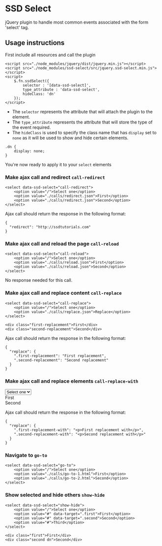 # SSD Select
jQuery plugin to handle most common events associated with the form 'select' tag.

## Usage instructions

First include all resources and call the plugin

```
<script src="./node_modules/jquery/dist/jquery.min.js"></script>
<script src="./node_modules/ssd-select/src/jquery.ssd-select.min.js"></script>
<script>
    $.fn.ssdSelect({
        selector : '[data-ssd-select]',
        type_attribute : 'data-ssd-select',
        hideClass: 'dn'
    });
</script>
```

- The `selector` represents the attribute that will attach the plugin to the element.
- The `type_attribute` represents the attribute that will store the type of the event required.
- The `hideClass` is used to specify the class name that has `display` set to `none` as it will be used to show and hide certain elements.

```
.dn {
    display: none;
}
```

You're now ready to apply it to your `select` elements

### Make ajax call and redirect `call-redirect`

```
<select data-ssd-select="call-redirect">
    <option value="/">Select one</option>
    <option value="./calls/redirect.json">First</option>
    <option value="./calls/redirect.json">Second</option>
</select>
```

Ajax call should return the response in the following format:

```
{
  "redirect": "http://ssdtutorials.com"
}
```

### Make ajax call and reload the page `call-reload`

```
<select data-ssd-select="call-reload">
    <option value="/">Select one</option>
    <option value="./calls/reload.json">First</option>
    <option value="./calls/reload.json">Second</option>
</select>
```

No response needed for this call.

### Make ajax call and replace content `call-replace`

```
<select data-ssd-select="call-replace">
    <option value="/">Select one</option>
    <option value="./calls/replace.json">Replace</option>
</select>

<div class="first-replacement">First</div>
<div class="second-replacement">Second</div>
```

Ajax call should return the response in the following format:

```
{
  "replace": {
    ".first-replacement": "First replacement",
    ".second-replacement": "Second replacement"
  }
}
```

### Make ajax call and replace elements `call-replace-with`

<select data-ssd-select="call-replace-with">
    <option value="/">Select one</option>
    <option value="./calls/replace-with.json">Replace</option>
</select>

<div class="first-replacement-with">First</div>
<div class="second-replacement-with">Second</div>

Ajax call should return the response in the following format:

```
{
  "replace": {
    ".first-replacement-with": "<p>First replacement with</p>",
    ".second-replacement-with": "<p>Second replacement with</p>"
  }
}
```

### Navigate to `go-to`

```
<select data-ssd-select="go-to">
    <option value="/">Select one</option>
    <option value="./calls/go-to-1.html">First</option>
    <option value="./calls/go-to-2.html">Second</option>
</select>
```

### Show selected and hide others `show-hide`

```
<select data-ssd-select="show-hide">
    <option value="/">Select one</option>
    <option value="#" data-target=".first">First</option>
    <option value="#" data-target=".second">Second</option>
    <option value="#">Third</option>
</select>

<div class="first">First</div>
<div class="second dn">Second</div>
```